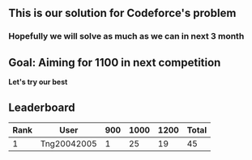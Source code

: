 ## This is our solution for Codeforce's problem

### Hopefully we will solve as much as we can in next 3 month

## Goal: Aiming for 1100 in next competition

**Let's try our best**

## Leaderboard
<!-- LEADERBOARD:START -->
| Rank | User | 900 | 1000 | 1200 | Total |
|------|------|------|------|------|-------|
| 1 | Tng20042005 | 1 | 25 | 19 | 45 |
<!-- LEADERBOARD:END -->
